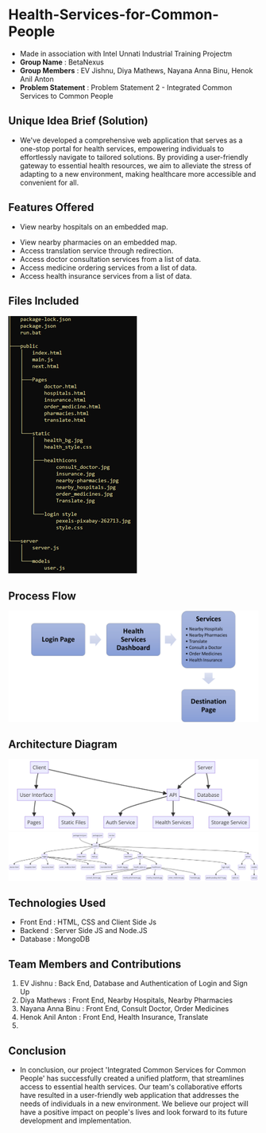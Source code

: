 # Health-Services-for-Common-People
- Made in association with Intel Unnati Industrial Training Projectm
- **Group Name** : BetaNexus
- **Group Members** : EV Jishnu, Diya Mathews, Nayana Anna Binu, Henok Anil Anton
- **Problem Statement** : Problem Statement 2 - Integrated Common Services to Common People
  
## Unique Idea Brief (Solution)
- We've developed a comprehensive web application that serves as a one-stop portal for health services, empowering individuals to effortlessly navigate to tailored solutions. By providing a user-friendly gateway to essential health resources, we aim to alleviate the stress of adapting to a new environment, making healthcare more accessible and convenient for all.

## Features Offered
* View nearby hospitals on an embedded map.
- View nearby pharmacies on an embedded map.
- Access translation service through redirection.
- Access doctor consultation services from a list of data.
- Access medicine ordering services from a list of data.
- Access health insurance services from a list of data.

## Files Included
![alt text](https://github.com/Jishnu-Vasudev/Health-Services-for-Common-People/blob/main/resources/1.png)
## Process Flow
![alt text](https://github.com/Jishnu-Vasudev/Health-Services-for-Common-People/blob/main/resources/2.png)
## Architecture Diagram
![alt text](https://github.com/Jishnu-Vasudev/Health-Services-for-Common-People/blob/main/resources/3.png)
![alt text](https://github.com/Jishnu-Vasudev/Health-Services-for-Common-People/blob/main/resources/4.png)
## Technologies Used
- Front End : HTML, CSS and Client Side Js
- Backend : Server Side JS and Node.JS
- Database : MongoDB
## Team Members and Contributions
1. EV Jishnu : Back End, Database and Authentication of Login and Sign Up
2. Diya Mathews : Front End, Nearby Hospitals, Nearby Pharmacies
3. Nayana Anna Binu : Front End, Consult Doctor, Order Medicines
4. Henok Anil Anton : Front End, Health Insurance, Translate
5. 
## Conclusion
- In conclusion, our project 'Integrated Common Services for Common People' has successfully created a unified platform, that streamlines access to essential health services. 
Our team's collaborative efforts have resulted in a user-friendly web application that addresses the needs of individuals in a new environment.
We believe our project will have a positive impact on people's lives and look forward to its future development and implementation.

